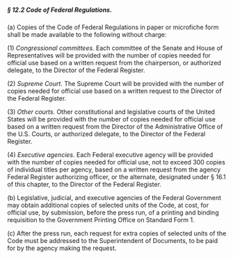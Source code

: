 ##### § 12.2 Code of Federal Regulations. #####

(a) Copies of the Code of Federal Regulations in paper or microfiche form shall be made available to the following without charge:

(1) *Congressional committees.* Each committee of the Senate and House of Representatives will be provided with the number of copies needed for official use based on a written request from the chairperson, or authorized delegate, to the Director of the Federal Register.

(2) *Supreme Court.* The Supreme Court will be provided with the number of copies needed for official use based on a written request to the Director of the Federal Register.

(3) *Other courts.* Other constitutional and legislative courts of the United States will be provided with the number of copies needed for official use based on a written request from the Director of the Administrative Office of the U.S. Courts, or authorized delegate, to the Director of the Federal Register.

(4) *Executive agencies.* Each Federal executive agency will be provided with the number of copies needed for official use, not to exceed 300 copies of individual titles per agency, based on a written request from the agency Federal Register authorizing officer, or the alternate, designated under § 16.1 of this chapter, to the Director of the Federal Register.

(b) Legislative, judicial, and executive agencies of the Federal Government may obtain additional copies of selected units of the Code, at cost, for official use, by submission, before the press run, of a printing and binding requisition to the Government Printing Office on Standard Form 1.

(c) After the press run, each request for extra copies of selected units of the Code must be addressed to the Superintendent of Documents, to be paid for by the agency making the request.
